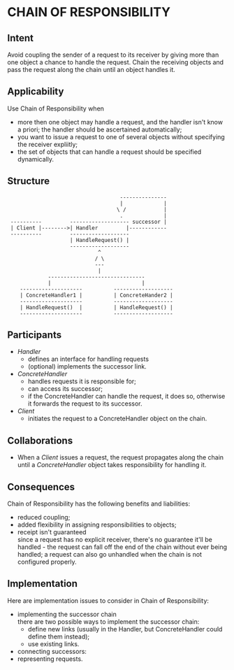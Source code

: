CHAIN OF RESPONSIBILITY
=======================

Intent
------

Avoid coupling the sender of a request to its receiver by giving
more than one object a chance to handle the request. Chain the 
receiving objects and pass the request along the chain until an
object handles it.


Applicability
-------------

Use Chain of Responsibility when
- more then one object may handle a request, and the handler isn't
  know a priori; the handler should be ascertained automatically;
- you want to issue a request to one of several objects without 
  specifying the receiver expliitly;
- the set of objects that can handle a request should be specified
  dynamically.


Structure
---------

```
                                    ---------------
                                    |             |
                                   \ /            |
                                    .             |
 ----------         ------------------- successor |
 | Client |-------->| Handler         |------------
 ----------         -------------------
                    | HandleRequest() |
                    -------------------
                             ^
                            / \
                            ---
                             |
             -------------------------------
             |                             |
    --------------------          -------------------
    | ConcreteHandler1 |          | ConcreteHander2 |
    --------------------          -------------------
    | HandleRequest()  |          | HandleRequest() |
    --------------------          -------------------
```


Participants
------------

- *Handler*
  - defines an interface for handling requests
  - (optional) implements the successor link.
- *ConcreteHandler*
  - handles requests it is responsible for;
  - can access its successor;
  - if the ConcreteHandler can handle the request, it does so,
    otherwise it forwards the request to its successor.
- *Client*
  - initiates the request to a ConcreteHandler object on the chain.


Collaborations
--------------

- When a *Client* issues a request, the request propagates along the
  chain until a *ConcreteHandler* object takes responsibility for 
  handling it.


Consequences
------------

Chain of Responsibility has the following benefits and liabilities:
- reduced coupling;
- added flexibility in assigning responsibilities to objects;
- receipt isn't guaranteed  
  since a request has no explicit receiver, there's no guarantee
  it'll be handled - the request can fall off the end of the chain
  without ever being handled; a request can also go unhandled when
  the chain is not configured properly.


Implementation
--------------

Here are implementation issues to consider in Chain of Responsibility:
- implementing the successor chain  
  there are two possible ways to implement the successor chain:
  - define new links (usually in the Handler, but ConcreteHandler
    could define them instead);
  - use existing links.
- connecting successors:  
- representing requests.  
